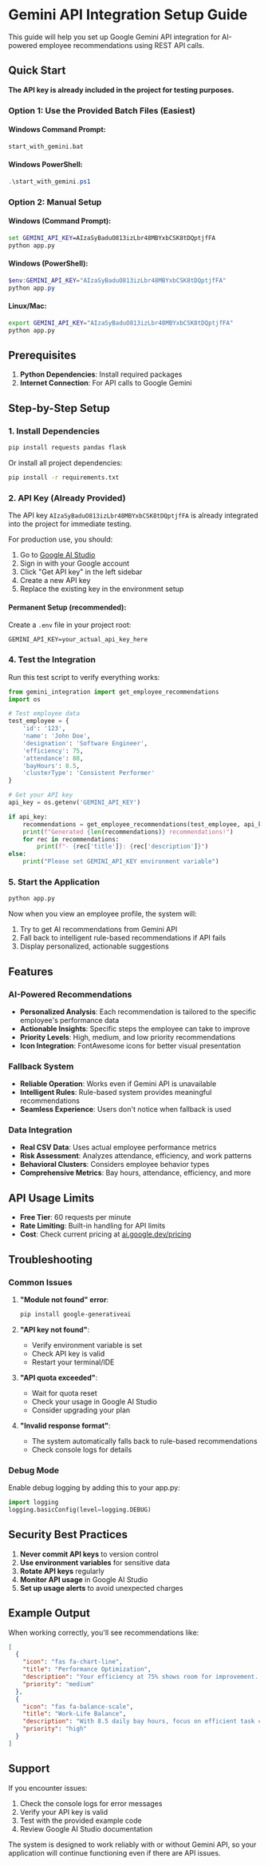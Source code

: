 # Gemini API Integration Setup Guide

This guide will help you set up Google Gemini API integration for AI-powered employee recommendations using REST API calls.

## Quick Start

**The API key is already included in the project for testing purposes.**

### Option 1: Use the Provided Batch Files (Easiest)

#### Windows Command Prompt:
```cmd
start_with_gemini.bat
```

#### Windows PowerShell:
```powershell
.\start_with_gemini.ps1
```

### Option 2: Manual Setup

#### Windows (Command Prompt):
```cmd
set GEMINI_API_KEY=AIzaSyBaduO813izLbr48MBYxbCSK8tDQptjfFA
python app.py
```

#### Windows (PowerShell):
```powershell
$env:GEMINI_API_KEY="AIzaSyBaduO813izLbr48MBYxbCSK8tDQptjfFA"
python app.py
```

#### Linux/Mac:
```bash
export GEMINI_API_KEY="AIzaSyBaduO813izLbr48MBYxbCSK8tDQptjfFA"
python app.py
```

## Prerequisites

1. **Python Dependencies**: Install required packages
2. **Internet Connection**: For API calls to Google Gemini

## Step-by-Step Setup

### 1. Install Dependencies

```bash
pip install requests pandas flask
```

Or install all project dependencies:
```bash
pip install -r requirements.txt
```

### 2. API Key (Already Provided)

The API key `AIzaSyBaduO813izLbr48MBYxbCSK8tDQptjfFA` is already integrated into the project for immediate testing.

For production use, you should:
1. Go to [Google AI Studio](https://aistudio.google.com)
2. Sign in with your Google account
3. Click "Get API key" in the left sidebar
4. Create a new API key
5. Replace the existing key in the environment setup

#### Permanent Setup (recommended):
Create a `.env` file in your project root:
```
GEMINI_API_KEY=your_actual_api_key_here
```

### 4. Test the Integration

Run this test script to verify everything works:

```python
from gemini_integration import get_employee_recommendations
import os

# Test employee data
test_employee = {
    'id': '123',
    'name': 'John Doe',
    'designation': 'Software Engineer',
    'efficiency': 75,
    'attendance': 88,
    'bayHours': 8.5,
    'clusterType': 'Consistent Performer'
}

# Get your API key
api_key = os.getenv('GEMINI_API_KEY')

if api_key:
    recommendations = get_employee_recommendations(test_employee, api_key)
    print(f"Generated {len(recommendations)} recommendations!")
    for rec in recommendations:
        print(f"- {rec['title']}: {rec['description']}")
else:
    print("Please set GEMINI_API_KEY environment variable")
```

### 5. Start the Application

```bash
python app.py
```

Now when you view an employee profile, the system will:
1. Try to get AI recommendations from Gemini API
2. Fall back to intelligent rule-based recommendations if API fails
3. Display personalized, actionable suggestions

## Features

### AI-Powered Recommendations
- **Personalized Analysis**: Each recommendation is tailored to the specific employee's performance data
- **Actionable Insights**: Specific steps the employee can take to improve
- **Priority Levels**: High, medium, and low priority recommendations
- **Icon Integration**: FontAwesome icons for better visual presentation

### Fallback System
- **Reliable Operation**: Works even if Gemini API is unavailable
- **Intelligent Rules**: Rule-based system provides meaningful recommendations
- **Seamless Experience**: Users don't notice when fallback is used

### Data Integration
- **Real CSV Data**: Uses actual employee performance metrics
- **Risk Assessment**: Analyzes attendance, efficiency, and work patterns
- **Behavioral Clusters**: Considers employee behavior types
- **Comprehensive Metrics**: Bay hours, attendance, efficiency, and more

## API Usage Limits

- **Free Tier**: 60 requests per minute
- **Rate Limiting**: Built-in handling for API limits
- **Cost**: Check current pricing at [ai.google.dev/pricing](https://ai.google.dev/pricing)

## Troubleshooting

### Common Issues

1. **"Module not found" error**:
   ```bash
   pip install google-generativeai
   ```

2. **"API key not found"**:
   - Verify environment variable is set
   - Check API key is valid
   - Restart your terminal/IDE

3. **"API quota exceeded"**:
   - Wait for quota reset
   - Check your usage in Google AI Studio
   - Consider upgrading your plan

4. **"Invalid response format"**:
   - The system automatically falls back to rule-based recommendations
   - Check console logs for details

### Debug Mode

Enable debug logging by adding this to your app.py:

```python
import logging
logging.basicConfig(level=logging.DEBUG)
```

## Security Best Practices

1. **Never commit API keys** to version control
2. **Use environment variables** for sensitive data
3. **Rotate API keys** regularly
4. **Monitor API usage** in Google AI Studio
5. **Set up usage alerts** to avoid unexpected charges

## Example Output

When working correctly, you'll see recommendations like:

```json
[
  {
    "icon": "fas fa-chart-line",
    "title": "Performance Optimization",
    "description": "Your efficiency at 75% shows room for improvement. Consider time-blocking techniques and workflow automation tools.",
    "priority": "medium"
  },
  {
    "icon": "fas fa-balance-scale",
    "title": "Work-Life Balance",
    "description": "With 8.5 daily bay hours, focus on efficient task completion to maintain healthy work boundaries.",
    "priority": "high"
  }
]
```

## Support

If you encounter issues:
1. Check the console logs for error messages
2. Verify your API key is valid
3. Test with the provided example code
4. Review Google AI Studio documentation

The system is designed to work reliably with or without Gemini API, so your application will continue functioning even if there are API issues.
